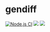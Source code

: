 # gendiff

[![Node.js CI](https://github.com/CosmoS1X/gendiff/actions/workflows/node.js.yml/badge.svg)](https://github.com/CosmoS1X/gendiff/actions/workflows/node.js.yml)
<a href="https://codeclimate.com/github/CosmoS1X/gendiff/maintainability"><img src="https://api.codeclimate.com/v1/badges/329d71f845a841371fb2/maintainability" /></a>
<a href="https://codeclimate.com/github/CosmoS1X/gendiff/test_coverage"><img src="https://api.codeclimate.com/v1/badges/329d71f845a841371fb2/test_coverage" /></a>